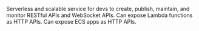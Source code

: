 <!-- API Gateway -->

Serverless and scalable service for devs to create, publish, maintain, and monitor RESTful APIs and WebSocket APIs.
Can expose Lambda functions as HTTP APIs.
Can expose ECS apps as HTTP APIs.

<!-- Terms -->

<!-- Operation -->

<!-- Performance -->

<!-- Pricing -->

<!-- Security -->

<!-- Test -->

